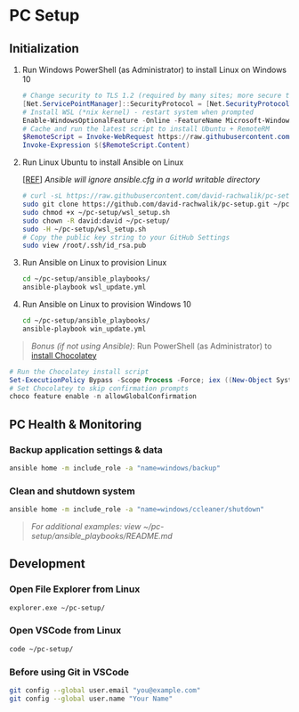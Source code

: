 # PC Setup

## Initialization

1. Run Windows PowerShell (as Administrator) to install Linux on Windows 10

    ``` powershell
    # Change security to TLS 1.2 (required by many sites; more secure than default TLS 1.0)
    [Net.ServicePointManager]::SecurityProtocol = [Net.SecurityProtocolType]::Tls12
    # Install WSL (*nix kernel) - restart system when prompted
    Enable-WindowsOptionalFeature -Online -FeatureName Microsoft-Windows-Subsystem-Linux
    # Cache and run the latest script to install Ubuntu + RemoteRM
    $RemoteScript = Invoke-WebRequest https://raw.githubusercontent.com/david-rachwalik/pc-setup/master/win_setup.ps1
    Invoke-Expression $($RemoteScript.Content)
    ```

2. Run Linux Ubuntu to install Ansible on Linux

    [[REF](https://docs.ansible.com/ansible/devel/reference_appendices/config.html#cfg-in-world-writable-dir)] *Ansible will ignore ansible.cfg in a world writable directory*

    ``` bash
    # curl -sL https://raw.githubusercontent.com/david-rachwalik/pc-setup/master/wsl_setup.sh | sudo bash
    sudo git clone https://github.com/david-rachwalik/pc-setup.git ~/pc-setup/
    sudo chmod +x ~/pc-setup/wsl_setup.sh
    sudo chown -R david:david ~/pc-setup/
    sudo -H ~/pc-setup/wsl_setup.sh
    # Copy the public key string to your GitHub Settings
    sudo view /root/.ssh/id_rsa.pub
    ```

3. Run Ansible on Linux to provision Linux

    ``` bash
    cd ~/pc-setup/ansible_playbooks/
    ansible-playbook wsl_update.yml
    ```

4. Run Ansible on Linux to provision Windows 10

    ``` bash
    cd ~/pc-setup/ansible_playbooks/
    ansible-playbook win_update.yml
    ```

> *Bonus (if not using Ansible)*: Run PowerShell (as Administrator) to [install Chocolatey](https://chocolatey.org/install)

``` powershell
# Run the Chocolatey install script
Set-ExecutionPolicy Bypass -Scope Process -Force; iex ((New-Object System.Net.WebClient).DownloadString('https://chocolatey.org/install.ps1'))
# Set Chocolatey to skip confirmation prompts
choco feature enable -n allowGlobalConfirmation

```

## PC Health & Monitoring

### Backup application settings & data

``` bash
ansible home -m include_role -a "name=windows/backup"
```

### Clean and shutdown system

``` bash
ansible home -m include_role -a "name=windows/ccleaner/shutdown"
```

> *For additional examples: view ~/pc-setup/ansible_playbooks/README.md*

## Development

### Open File Explorer from Linux

``` bash
explorer.exe ~/pc-setup/
```

### Open VSCode from Linux

``` bash
code ~/pc-setup/
```

### Before using Git in VSCode

``` bash
git config --global user.email "you@example.com"
git config --global user.name "Your Name"
```

